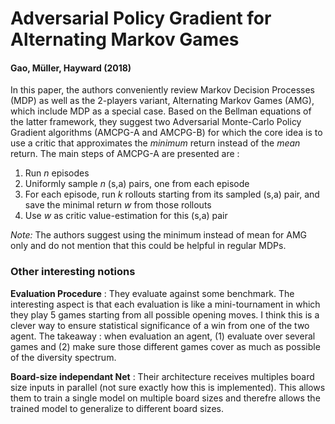 # Adversarial Policy Gradient for Alternating Markov Games
#### Gao, Müller, Hayward (2018)

In this paper, the authors conveniently review Markov Decision Processes (MDP) as well as the 2-players variant, Alternating Markov Games (AMG), which include MDP as a special case. Based on the Bellman equations of the latter framework, they suggest two Adversarial Monte-Carlo Policy Gradient algorithms (AMCPG-A and AMCPG-B) for which the core idea is to use a critic that approximates the *minimum* return instead of the *mean* return. The main steps of AMCPG-A are presented are :

1. Run *n* episodes
2. Uniformly sample *n* (s,a) pairs, one from each episode
3. For each episode, run *k* rollouts starting from its sampled (s,a) pair, and save the minimal return *w* from those rollouts
4. Use *w* as critic value-estimation for this (s,a) pair

*Note:* The authors suggest using the minimum instead of mean for AMG only and do not mention that this could be helpful in regular MDPs.

### Other interesting notions

**Evaluation Procedure** : They evaluate against some benchmark. The interesting aspect is that each evaluation is like a mini-tournament in which they play 5 games starting from all possible opening moves. I think this is a clever way to ensure statistical significance of a win from one of the two agent. The takeaway : when evaluation an agent, (1) evaluate over several games and (2) make sure those different games cover as much as possible of the diversity spectrum.

**Board-size independant Net** : Their architecture receives multiples board size inputs in parallel (not sure exactly how this is implemented). This allows them to train a single model on multiple board sizes and therefre allows the trained model to generalize to different board sizes.
